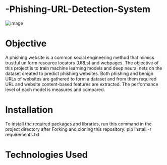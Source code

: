 # -Phishing-URL-Detection-System
![image](https://github.com/user-attachments/assets/73a6e024-060e-4de1-8bc5-8527af96db3e)

# Objective
A phishing website is a common social engineering method that mimics trustful uniform resource locators (URLs) and webpages. The objective of this project is to train machine learning models and deep neural nets on the dataset created to predict phishing websites. Both phishing and benign URLs of websites are gathered to form a dataset and from them required URL and website content-based features are extracted. The performance level of each model is measures and compared.
# Installation
To install the required packages and libraries, run this command in the project directory after Forking and cloning this repository:
pip install -r requirements.txt
# Technologies Used

